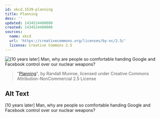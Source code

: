 ```yaml
---
id: xkcd.1539-planning
title: Planning
desc: ''
updated: 1434524400000
created: 1434524400000
sources:
  name: xkcd
  url: 'https://creativecommons.org/licenses/by-nc/2.5/'
  license: Creative Commons 2.5
---
```

![\[10 years later\] Man, why are people so comfortable handing Google and Facebook control over our nuclear weapons?](https://imgs.xkcd.com/comics/planning.png)
> "[Planning](https://xkcd.com/1539/)", by Randall Munroe, licensed under Creative Commons Attribution-NonCommercial 2.5 License

## Alt Text
\[10 years later\] Man, why are people so comfortable handing Google and Facebook control over our nuclear weapons?
